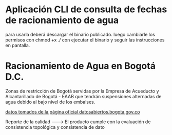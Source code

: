# Aplicación CLI de consulta de fechas de racionamiento de agua
para usarla deberá descargar el binario publicado.
luego cambiarle los permisos con chmod +x ./<Nombre del binario>
con ejecutar el binario y seguir las instrucciones en pantalla.


# Racionamiento de Agua en Bogotá D.C.

Zonas de restricción de Bogotá servidas por la Empresa de Acueducto y Alcantarillado de Bogotá - EAAB que tendrán suspensiones alternadas de agua debido al bajo nivel de los embalses. 

[datos tomados de la página oficial datosabiertos.bogota.gov.co](https://datosabiertos.bogota.gov.co/dataset/racionamiento-agua-bogota-d-c)

Reporte de la calidad ---> El producto cumple con la evaluación de consistencia topológica y consistencia de dato
